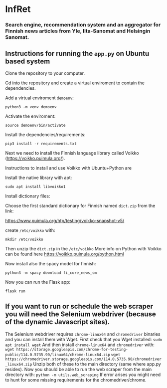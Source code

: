 # InfRet
### Search engine, recommendation system and an aggregator for Finnish news articles from Yle, Ilta-Sanomat and Helsingin Sanomat.

## Instructions for running the `app.py` on Ubuntu based system

Clone the repository to your computer.

Cd into the repository and create a virtual enviroment to contain the dependencies.

Add a virtual enviroment `demoenv`:

`python3 -m venv demoenv`

Activate the enviroment:

`source demoenv/bin/activate`

Install the dependencies/requirements:

`pip3 install -r requirements.txt`

Next we need to install the Finnish language library called Voikko (https://voikko.puimula.org/).

Instructions to install and use Voikko with Ubuntu+Python are

Install the native library with apt:

`sudo apt install libvoikko1`

Install dictionary files:

Choose the first standard dictionary for Finnish named `dict.zip` from the link:

https://www.puimula.org/htp/testing/voikko-snapshot-v5/

create `/etc/voikko` with:

`mkdir /etc/voikko`

Then unzip the `dict.zip` in the `/etc/voikko`
More info on Python with Voikko can be found here https://voikko.puimula.org/python.html

Now install also the spacy model for finnish:

`python3 -m spacy download fi_core_news_sm`

Now you can run the Flask app:

`flask run`

## If you want to run or schedule the web scraper you will need the Selenium webdriver (because of the dynamic Javascript sites).
The Selenium webdriver requires `chrome-linux64` and `chromedriver` binaries and you can install them with Wget. 
First check that you Wget installed:
`sudo apt install wget`
And then install `chrome-linux64` and `chromedriver` with:
` wget https://storage.googleapis.com/chrome-for-testing-public/114.0.5735.90/linux64/chrome-linux64.zip`
`wget https://chromedriver.storage.googleapis.com/114.0.5735.90/chromedriver_linux64.zip`
Unzip both of these to the main directory (same where app.py resides).
Now you should be able to run the web scraper from the main directory with:
`python -m utils.web_scraping`
If error arises you might need to hunt for some missing requirements for the chromedriver/chrome.



